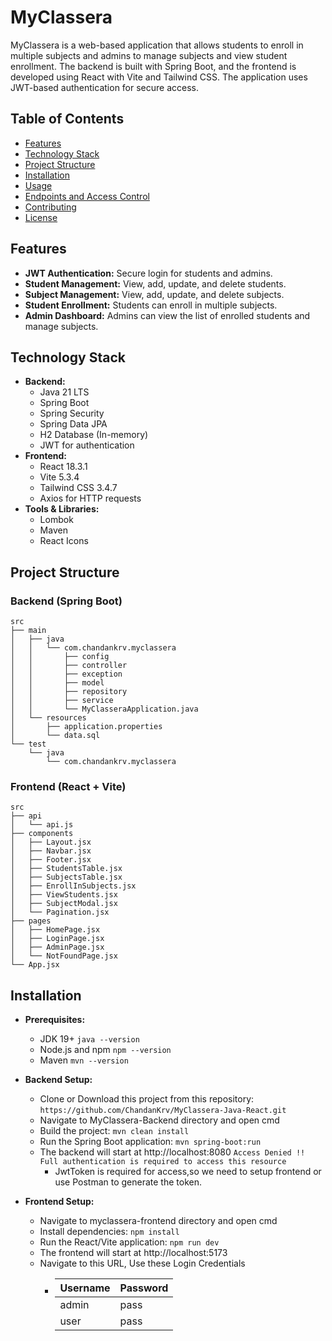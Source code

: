 # MyClassera

MyClassera is a web-based application that allows students to enroll in multiple subjects and admins to manage subjects and view student enrollment. The backend is built with Spring Boot, and the frontend is developed using React with Vite and Tailwind CSS. The application uses JWT-based authentication for secure access.

## Table of Contents

- [Features](#features)
- [Technology Stack](#technology-stack)
- [Project Structure](#project-structure)
- [Installation](#installation)
- [Usage](#usage)
- [Endpoints and Access Control](#endpoints-and-access-control)
- [Contributing](#contributing)
- [License](#license)

## Features

- **JWT Authentication:** Secure login for students and admins.
- **Student Management:** View, add, update, and delete students.
- **Subject Management:** View, add, update, and delete subjects.
- **Student Enrollment:** Students can enroll in multiple subjects.
- **Admin Dashboard:** Admins can view the list of enrolled students and manage subjects.

## Technology Stack

- **Backend:**
  - Java 21 LTS
  - Spring Boot
  - Spring Security
  - Spring Data JPA
  - H2 Database (In-memory)
  - JWT for authentication
- **Frontend:**
  - React 18.3.1
  - Vite 5.3.4
  - Tailwind CSS 3.4.7
  - Axios for HTTP requests
- **Tools & Libraries:**
  - Lombok
  - Maven
  - React Icons

## Project Structure

### Backend (Spring Boot)

```plaintext
src
├── main
│   ├── java
│   │   └── com.chandankrv.myclassera
│   │       ├── config
│   │       ├── controller
│   │       ├── exception
│   │       ├── model
│   │       ├── repository
│   │       ├── service
│   │       └── MyClasseraApplication.java
│   └── resources
│       ├── application.properties
│       └── data.sql
└── test
    └── java
        └── com.chandankrv.myclassera
```

### Frontend (React + Vite)
```plaintext
src
├── api
│   └── api.js
├── components
│   ├── Layout.jsx
│   ├── Navbar.jsx
│   ├── Footer.jsx
│   ├── StudentsTable.jsx
│   ├── SubjectsTable.jsx
│   ├── EnrollInSubjects.jsx
│   ├── ViewStudents.jsx
│   ├── SubjectModal.jsx
│   └── Pagination.jsx
├── pages
│   ├── HomePage.jsx
│   ├── LoginPage.jsx
│   ├── AdminPage.jsx
│   └── NotFoundPage.jsx
└── App.jsx
```

## Installation

- **Prerequisites:**
  - JDK 19+   ```java --version```
  - Node.js and npm   ```npm --version```
  - Maven     ```mvn --version```

- **Backend Setup:**
  - Clone or Download this project from this repository:
  ```https://github.com/ChandanKrv/MyClassera-Java-React.git```
  - Navigate to MyClassera-Backend directory and open cmd
  - Build the project: ```mvn clean install```
  - Run the Spring Boot application: ```mvn spring-boot:run```
  - The backend will start at http://localhost:8080
    ```Access Denied !! Full authentication is required to access this resource```
    - JwtToken is required for access,so we need to setup frontend or use Postman to generate the token.

- **Frontend Setup:**
  - Navigate to myclassera-frontend directory and open cmd
  - Install dependencies: ```npm install```
  - Run the React/Vite application: ```npm run dev```
  - The frontend will start at http://localhost:5173
  - Navigate to this URL, Use these Login Credentials
    - | Username | Password |
      |----------|----------|
      | admin    | pass     |
      | user     | pass     |
